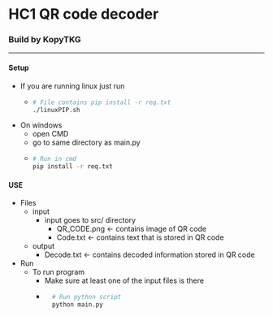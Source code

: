 # HC1 QR code decoder
### Build by KopyTKG

---

#### Setup
* If you are running linux just run
    *   ```bash
        # File contains pip install -r req.txt
        ./linuxPIP.sh
        ```
* On windows
  * open CMD
  * go to same directory as main.py
  * ```bash
    # Run in cmd
    pip install -r req.txt
    ```

#### USE
* Files
  * input 
    * input goes to src/ directory
      * QR_CODE.png <- contains image of QR code
      * Code.txt <- contains text that is stored in QR code
  * output
    * Decode.txt <- contains decoded information stored in QR code
* Run
  * To run program
    * Make sure at least one of the input files is there
    * ```bash
        # Run python script
        python main.py
        ```